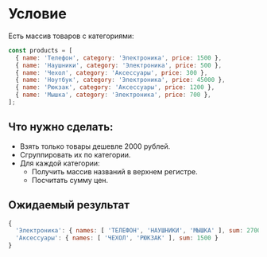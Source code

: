 # Условие

Есть массив товаров с категориями:

```JavaScript
const products = [
  { name: 'Телефон', category: 'Электроника', price: 1500 },
  { name: 'Наушники', category: 'Электроника', price: 500 },
  { name: 'Чехол', category: 'Аксессуары', price: 300 },
  { name: 'Ноутбук', category: 'Электроника', price: 45000 },
  { name: 'Рюкзак', category: 'Аксессуары', price: 1200 },
  { name: 'Мышка', category: 'Электроника', price: 700 },
];
```

## Что нужно сделать:

- Взять только товары дешевле 2000 рублей.
- Сгруппировать их по категории.
- Для каждой категории:
  - Получить массив названий в верхнем регистре.
  - Посчитать сумму цен.

## Ожидаемый результат

```JavaScript
{
  'Электроника': { names: [ 'ТЕЛЕФОН', 'НАУШНИКИ', 'МЫШКА' ], sum: 2700 },
  'Аксессуары': { names: [ 'ЧЕХОЛ', 'РЮКЗАК' ], sum: 1500 }
}
```
